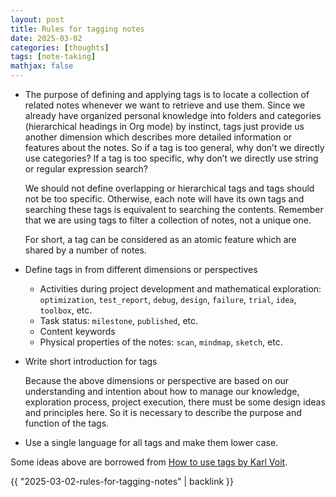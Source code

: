 ```yaml
---
layout: post
title: Rules for tagging notes
date: 2025-03-02
categories: [thoughts]
tags: [note-taking]
mathjax: false
---
```


-   The purpose of defining and applying tags is to locate a collection of related notes whenever we want to retrieve and use them. Since we already have organized personal knowledge into folders and categories (hierarchical headings in Org mode) by instinct, tags just provide us another dimension which describes more detailed information or features about the notes. So if a tag is too general, why don&rsquo;t we directly use categories? If a tag is too specific, why don&rsquo;t we directly use string or regular expression search?
    
    We should not define overlapping or hierarchical tags and tags should not be too specific. Otherwise, each note will have its own tags and searching these tags is equivalent to searching the contents. Remember that we are using tags to filter a collection of notes, not a unique one.
    
    For short, a tag can be considered as an atomic feature which are shared by a number of notes.

-   Define tags in from different dimensions or perspectives
    -   Activities during project development and mathematical exploration: `optimization`, `test_report`, `debug`, `design`, `failure`, `trial`, `idea`, `toolbox`, etc.
    -   Task status: `milestone`, `published`, etc.
    -   Content keywords
    -   Physical properties of the notes: `scan`, `mindmap`, `sketch`, etc.
-   Write short introduction for tags
    
    Because the above dimensions or perspective are based on our understanding and intention about how to manage our knowledge, exploration process, project execution, there must be some design ideas and principles here. So it is necessary to describe the purpose and function of the tags.
-   Use a single language for all tags and make them lower case.

Some ideas above are borrowed from [How to use tags by Karl Voit](https://karl-voit.at/2022/01/29/How-to-Use-Tags/).

{{ "2025-03-02-rules-for-tagging-notes" | backlink }}
